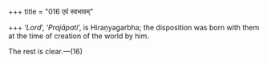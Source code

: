 +++
title = "016 एवं स्वभावम्"

+++
‘*Lord*’, ‘*Prajāpati*’, is Hiraṇyagarbha; the disposition was born with
them at the time of creation of the world by him.

The rest is clear.—(16)


